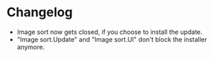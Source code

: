 # Changelog
* Image sort now gets closed, if you choose to install the update.
* "Image sort.Update" and "Image sort.UI" don't block the installer anymore.
